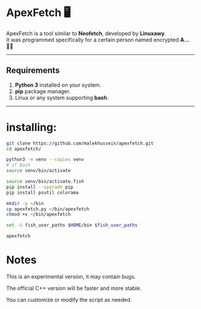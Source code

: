 # ApexFetch 🖥️



ApexFetch is a tool similar to **Neofetch**, developed by **Linuxawy**.  
It was programmed specifically for a certain person named encrypted **A...** 🕵️‍♂️  

---

## Requirements

1. **Python 3** installed on your system.
2. **pip** package manager.
3. Linux or any system supporting **bash**.

---

# installing:
```bash
git clone https://github.com/malekhussein/apexfetch.git
cd apexfetch/
```

```bash
python3 -m venv --copies venv
# if Bash
source venv/bin/activate

source venv/bin/activate.fish
pip install --upgrade pip
pip install psutil colorama
```
```bash
mkdir -p ~/bin
cp apexfetch.py ~/bin/apexfetch
chmod +x ~/bin/apexfetch
```
```bash
set -U fish_user_paths $HOME/bin $fish_user_paths
```
```bash
apexfetch
```


# Notes
This is an experimental version, it may contain bugs.

The official C++ version will be faster and more stable.

You can customize or modify the script as needed.
